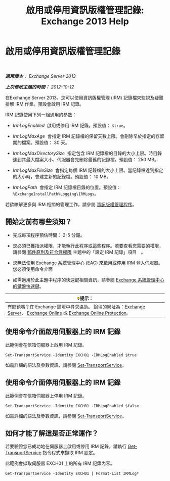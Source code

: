 ﻿---
title: '啟用或停用資訊版權管理記錄: Exchange 2013 Help'
TOCTitle: 啟用或停用資訊版權管理記錄
ms:assetid: 6933bc65-4d98-4878-9167-0e9eaac68b6b
ms:mtpsurl: https://technet.microsoft.com/zh-tw/library/Ff686962(v=EXCHG.150)
ms:contentKeyID: 50473389
ms.date: 05/21/2018
mtps_version: v=EXCHG.150
ms.translationtype: MT
---

# 啟用或停用資訊版權管理記錄

 

_**適用版本：** Exchange Server 2013_

_**上次修改主題的時間：** 2012-10-12_

在Exchange Server 2013，您可以使用資訊版權管理 (IRM) 記錄檔來監視及疑難排解 IRM 作業。預設會啟用 IRM 記錄。

IRM 記錄使用下列一組通用的參數：

  - *IrmLogEnabled*  啟用或停用 IRM 記錄。預設值： `$true`。

  - *IrmLogMaxAge*  會指定 IRM 記錄檔的保留天數上限。會刪除早於指定的存留期的檔案。預設值： 30 天。

  - *IrmLogMaxDirectorySize*  指定包含 IRM 記錄檔的目錄的大小上限。時目錄達到其最大檔案大小，伺服器會先刪除最舊的記錄檔。預設值： 250 MB。

  - *IrmLogMaxFileSize*  會指定每個 IRM 記錄檔的大小上限。當記錄檔達到指定的大小時，會建立新的記錄檔。預設值： 10 MB。

  - *IrmLogPath*  會指定 IRM 記錄檔目錄的位置。預設值： `%ExchangeInstallPath%Logging\IRMLogs`。

若欲瞭解更多與 IRM 相關的管理工作，請參閱 [資訊版權管理程序](information-rights-management-procedures-exchange-2013-help.md)。

## 開始之前有哪些須知？

  - 完成每項程序預估時間： 2-5 分鐘。

  - 您必須已獲指派權限，才能執行此程序或這些程序。若要查看您需要的權限，請參閱 [郵件原則及符合性權限](messaging-policy-and-compliance-permissions-exchange-2013-help.md) 主題中的「設定 IRM 記錄」項目　。

  - 您無法使用 Exchange 系統管理中心 (EAC) 來啟用或停用 IRM 登入伺服器。您必須使用命令介面

  - 如需適用於此主題中程序的快速鍵相關資訊，請參閱 [Exchange 系統管理中心的鍵盤快速鍵](keyboard-shortcuts-in-the-exchange-admin-center-exchange-online-protection-help.md)。

<table>
<thead>
<tr class="header">
<th><img src="images/Bb124558.tip(EXCHG.150).gif" title="提示" alt="提示" />提示：</th>
</tr>
</thead>
<tbody>
<tr class="odd">
<td>有問題嗎？在 Exchange 論壇中尋求協助。 論壇的網址為：<a href="https://go.microsoft.com/fwlink/p/?linkid=60612">Exchange Server</a>、 <a href="https://go.microsoft.com/fwlink/p/?linkid=267542">Exchange Online</a> 或 <a href="https://go.microsoft.com/fwlink/p/?linkid=285351">Exchange Online Protection</a>。</td>
</tr>
</tbody>
</table>


## 使用命令介面啟用伺服器上的 IRM 記錄

此範例會在信箱伺服器上啟用 IRM 記錄。

    Set-TransportService -Identity EXCH01 -IRMLogEnabled $true

如需詳細的語法及參數資訊，請參閱 [Set-TransportService](https://technet.microsoft.com/zh-tw/library/jj215682\(v=exchg.150\))。

## 使用命令介面停用伺服器上的 IRM 記錄

此範例會在信箱伺服器上停用 IRM 記錄。

    Set-TransportService -Identity EXCH01 -IRMLogEnabled $false

如需詳細的語法及參數資訊，請參閱 [Set-TransportService](https://technet.microsoft.com/zh-tw/library/jj215682\(v=exchg.150\))。

## 如何才能了解這是否正常運作？

若要驗證您已成功地在伺服器上啟用或停用 IRM 記錄，請執行 [Get-TransportService](https://technet.microsoft.com/zh-tw/library/jj215746\(v=exchg.150\)) 指令程式來擷取 IRM 設定。

此範例會擷取伺服器 EXCH01 上的所有 IRM 記錄內容。

    Get-TransportService -Identity EXCH01 | Format-List IRMLog*

